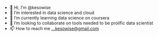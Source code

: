 - 👋 Hi, I’m @kesowise
- 👀 I’m interested in data science and cloud
- 🌱 I’m currently learning data science on coursera 
- 💞️ I’m looking to collaborate on tools needed to be prolific data scientist
- 📫 How to reach me ...kesowise@gmail.com

<!---
kesowise/kesowise is a ✨ special ✨ repository because its `README.md` (this file) appears on your GitHub profile.
You can click the Preview link to take a look at your changes.
--->
